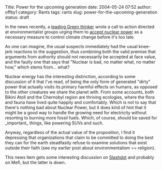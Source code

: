 Title: Power for the upcoming generation
date: 2004-05-24 07:52
author: offby1
category: Rants
tags: rants
slug: power-for-the-upcoming-generation
status: draft

In the news recently, a [leading Green thinker](http://www.ecolo.org/lovelock/) wrote a call to action directed at environmentalist groups urging them to [accept nuclear power](http://news.independent.co.uk/uk/environment/story.jsp?story=524313) as a necessary measure to control climate change before it\'s too late.

As one can imagine, the usual suspects immediately had the usual knee-jerk reactions to the suggestion, thus combining both the valid premise that arguments from authority should not necessarily be accepted at face value, and the faulty one that says that \"Nuclear is bad, no matter what, no matter how,\" which stems from\... what?

Nuclear energy has the interesting distinction, according to some discussion of it that I\'ve read, of being the only form of generated \"dirty\" power that actually visits its primary harmful effects on humans, as opposed to the other creatures we share the planet with. From some accounts, both Bikini Atoll and the Chernobyl region are thriving ecologies, where the flora and fauna have lived quite happily and comfortably. Which is not to say that there\'s nothing bad about Nuclear Power, but it does kind of hint that it might be a good way to handle the growing need for electricity without resorting to burning more fossil fuels. Which, of course, should be saved for \_important\_ things, like powering SUVs and such.

Anyway, regardless of the actual value of the proposition, I find it depressing that organizations that claim to be committed to doing the best they can for the earth steadfastly refuse to examine solutions that exist outside their faith (see my earlier post about environmentalism == religion).

This news item gets some interesting discussion on [Slashdot](http://science.slashdot.org/article.pl?sid=04/05/24/0219227&mode=thread&tid=126&tid=134&tid=191) and probably on Mefi, but the latter is down.
